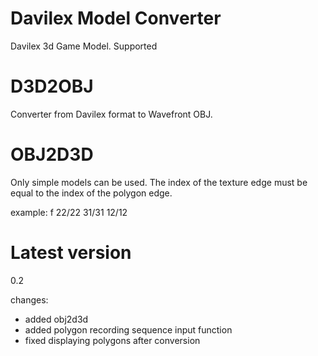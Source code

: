 # Davilex Model Converter
Davilex 3d Game Model. Supported
# D3D2OBJ
Converter from Davilex format to Wavefront OBJ.
# OBJ2D3D
Only simple models can be used. The index of the texture edge must be equal to the index of the polygon edge.

example: f 22/22 31/31 12/12
# Latest version
0.2

changes:
- added obj2d3d
- added polygon recording sequence input function
- fixed displaying polygons after conversion
